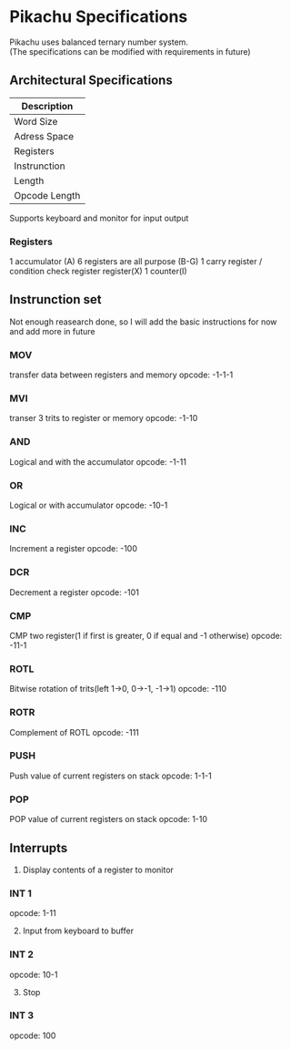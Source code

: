 # Pikachu Specifications
Pikachu uses balanced ternary number system.   
(The specifications can be modified with requirements in future)

## Architectural Specifications

|        Description            |
|-------------------------------|
| Word Size     | 9 trits       |
| Adress Space  | 3^9           |
| Registers     | 9             |
| Instrunction  |               |
| Length        | 9 trits       |
| Opcode Length | 3 trits       |

Supports keyboard and monitor for input output

### Registers
1 accumulator (A)
6 registers are all purpose (B-G)
1 carry register / condition check register register(X)
1 counter(I)

## Instrunction set
Not enough reasearch done, so I will add the basic instructions for now    
and add more in future

### MOV
transfer data between registers and memory
opcode: -1-1-1

### MVI
transer 3 trits to register or memory
opcode: -1-10

### AND
Logical and with the accumulator
opcode: -1-11

### OR
Logical or with accumulator
opcode: -10-1

### INC
Increment a register
opcode: -100

### DCR
Decrement a register
opcode: -101

### CMP
CMP two register(1 if first is greater, 0 if equal and -1 otherwise)
opcode: -11-1

### ROTL
Bitwise rotation of trits(left 1->0, 0->-1, -1->1)
opcode: -110

### ROTR
Complement of ROTL
opcode: -111

### PUSH
Push value of current registers on stack
opcode: 1-1-1

### POP
POP value of current registers on stack
opcode: 1-10

## Interrupts

1. Display contents of a register to monitor
### INT 1
opcode: 1-11

2. Input from keyboard to buffer
### INT 2
opcode: 10-1

3. Stop
### INT 3
opcode: 100
